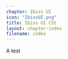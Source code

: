 ```yaml
---
chapter: Ibiss UI
icon: "IbissUI.png"
title: Ibiss UI CSS
layout: chapter-index
filename: index
--- 
```


A test